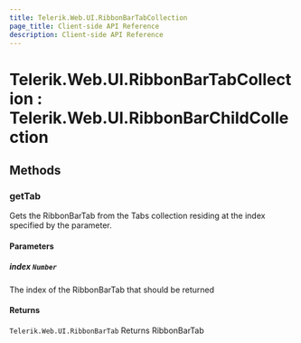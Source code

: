 ```yaml
---
title: Telerik.Web.UI.RibbonBarTabCollection
page_title: Client-side API Reference
description: Client-side API Reference
---
```


# Telerik.Web.UI.RibbonBarTabCollection : Telerik.Web.UI.RibbonBarChildCollection 

## Methods

###  getTab

Gets the RibbonBarTab from the Tabs collection residing at the index specified by the parameter.

#### Parameters

##### index `Number`

The index of the RibbonBarTab that should be returned

#### Returns

`Telerik.Web.UI.RibbonBarTab` Returns RibbonBarTab


